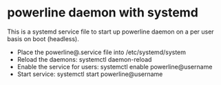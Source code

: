 # powerline daemon with systemd

This is a systemd service file to start up powerline daemon on a per user basis on boot (headless).

* Place the powerline@.service file into /etc/systemd/system
* Reload the daemons: systemctl daemon-reload
* Enable the service for users: systemctl enable powerline@username
* Start service: systemctl start powerline@username

